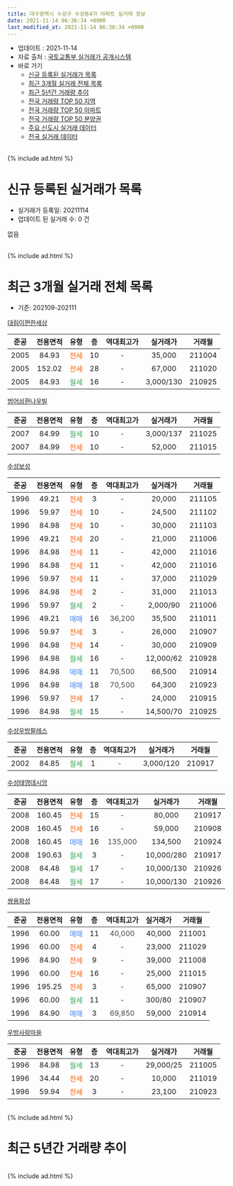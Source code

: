 ```yaml
---
title: 대구광역시 수성구 수성동4가 아파트 실거래 정보
date: 2021-11-14 06:36:34 +0900
last_modified_at: 2021-11-14 06:36:34 +0900
---
```


* 업데이트 : 2021-11-14
* 자료 출처 : [국토교통부 실거래가 공개시스템](http://rt.molit.go.kr)
* 바로 가기
    * [신규 등록된 실거래가 목록](#신규-등록된-실거래가-목록)
    * [최근 3개월 실거래 전체 목록](#최근-3개월-실거래-전체-목록)
    * [최근 5년간 거래량 추이](#최근-5년간-거래량-추이)
    * [전국 거래량 TOP 50 지역](https://inasie.github.io/apt-trade-info/최근-3개월-전국에서-가장-거래가-많이-발생한-지역)
    * [전국 거래량 TOP 50 아파트](https://inasie.github.io/apt-trade-info/최근-3개월-전국에서-가장-거래가-많이-발생한-아파트)
    * [전국 거래량 TOP 50 분양권](https://inasie.github.io/apt-trade-info/최근-3개월-전국에서-가장-거래가-많이-발생한-분양권)
    * [주요 신도시 실거래 데이터](https://inasie.github.io/apt-trade-info/주요-신도시)
    * [전국 실거래 데이터](https://inasie.github.io/apt-trade-info/전국)
<br>
{% include ad.html %}
<br>

# 신규 등록된 실거래가 목록
* 실거래가 등록일: 20211114
* 업데이트 된 실거래 수: 0 건

없음

<br>
{% include ad.html %}
<br>

# 최근 3개월 실거래 전체 목록
* 기준: 202109-202111


[대림이편한세상](https://search.naver.com/search.naver?query=%EB%8C%80%EA%B5%AC%EA%B4%91%EC%97%AD%EC%8B%9C+%EC%88%98%EC%84%B1%EA%B5%AC+%EC%88%98%EC%84%B1%EB%8F%994%EA%B0%80+%EB%8C%80%EB%A6%BC%EC%9D%B4%ED%8E%B8%ED%95%9C%EC%84%B8%EC%83%81)

|준공|전용면적|유형|층|역대최고가|실거래가|거래월|
|:---:|:---:|:---:|:---:|:---:|:---:|:---:|
|2005|84.93|<span style="color:#ff5a00">전세</span>|10|<span style="color:#444444">-</span>|35,000|211004|
|2005|152.02|<span style="color:#ff5a00">전세</span>|28|<span style="color:#444444">-</span>|67,000|211020|
|2005|84.93|<span style="color:#34a853">월세</span>|16|<span style="color:#444444">-</span>|3,000/130|210925|

[범어삼환나우빌](https://search.naver.com/search.naver?query=%EB%8C%80%EA%B5%AC%EA%B4%91%EC%97%AD%EC%8B%9C+%EC%88%98%EC%84%B1%EA%B5%AC+%EC%88%98%EC%84%B1%EB%8F%994%EA%B0%80+%EB%B2%94%EC%96%B4%EC%82%BC%ED%99%98%EB%82%98%EC%9A%B0%EB%B9%8C)

|준공|전용면적|유형|층|역대최고가|실거래가|거래월|
|:---:|:---:|:---:|:---:|:---:|:---:|:---:|
|2007|84.99|<span style="color:#34a853">월세</span>|10|<span style="color:#444444">-</span>|3,000/137|211025|
|2007|84.99|<span style="color:#ff5a00">전세</span>|10|<span style="color:#444444">-</span>|52,000|211015|

[수성보성](https://search.naver.com/search.naver?query=%EB%8C%80%EA%B5%AC%EA%B4%91%EC%97%AD%EC%8B%9C+%EC%88%98%EC%84%B1%EA%B5%AC+%EC%88%98%EC%84%B1%EB%8F%994%EA%B0%80+%EC%88%98%EC%84%B1%EB%B3%B4%EC%84%B1)

|준공|전용면적|유형|층|역대최고가|실거래가|거래월|
|:---:|:---:|:---:|:---:|:---:|:---:|:---:|
|1996|49.21|<span style="color:#ff5a00">전세</span>|3|<span style="color:#444444">-</span>|20,000|211105|
|1996|59.97|<span style="color:#ff5a00">전세</span>|10|<span style="color:#444444">-</span>|24,500|211102|
|1996|84.98|<span style="color:#ff5a00">전세</span>|10|<span style="color:#444444">-</span>|30,000|211103|
|1996|49.21|<span style="color:#ff5a00">전세</span>|20|<span style="color:#444444">-</span>|21,000|211006|
|1996|84.98|<span style="color:#ff5a00">전세</span>|11|<span style="color:#444444">-</span>|42,000|211016|
|1996|84.98|<span style="color:#ff5a00">전세</span>|11|<span style="color:#444444">-</span>|42,000|211016|
|1996|59.97|<span style="color:#ff5a00">전세</span>|11|<span style="color:#444444">-</span>|37,000|211029|
|1996|84.98|<span style="color:#ff5a00">전세</span>|2|<span style="color:#444444">-</span>|31,000|211013|
|1996|59.97|<span style="color:#34a853">월세</span>|2|<span style="color:#444444">-</span>|2,000/90|211006|
|1996|49.21|<span style="color:#4285f3">매매</span>|16|<span style="color:#444444">36,200</span>|35,500|211011|
|1996|59.97|<span style="color:#ff5a00">전세</span>|3|<span style="color:#444444">-</span>|26,000|210907|
|1996|84.98|<span style="color:#ff5a00">전세</span>|14|<span style="color:#444444">-</span>|30,000|210909|
|1996|84.98|<span style="color:#34a853">월세</span>|16|<span style="color:#444444">-</span>|12,000/62|210928|
|1996|84.98|<span style="color:#4285f3">매매</span>|11|<span style="color:#444444">70,500</span>|66,500|210914|
|1996|84.98|<span style="color:#4285f3">매매</span>|18|<span style="color:#444444">70,500</span>|64,300|210923|
|1996|59.97|<span style="color:#ff5a00">전세</span>|17|<span style="color:#444444">-</span>|24,000|210915|
|1996|84.98|<span style="color:#34a853">월세</span>|15|<span style="color:#444444">-</span>|14,500/70|210925|

[수성우방팔레스](https://search.naver.com/search.naver?query=%EB%8C%80%EA%B5%AC%EA%B4%91%EC%97%AD%EC%8B%9C+%EC%88%98%EC%84%B1%EA%B5%AC+%EC%88%98%EC%84%B1%EB%8F%994%EA%B0%80+%EC%88%98%EC%84%B1%EC%9A%B0%EB%B0%A9%ED%8C%94%EB%A0%88%EC%8A%A4)

|준공|전용면적|유형|층|역대최고가|실거래가|거래월|
|:---:|:---:|:---:|:---:|:---:|:---:|:---:|
|2002|84.85|<span style="color:#34a853">월세</span>|1|<span style="color:#444444">-</span>|3,000/120|210917|

[수성태영데시앙](https://search.naver.com/search.naver?query=%EB%8C%80%EA%B5%AC%EA%B4%91%EC%97%AD%EC%8B%9C+%EC%88%98%EC%84%B1%EA%B5%AC+%EC%88%98%EC%84%B1%EB%8F%994%EA%B0%80+%EC%88%98%EC%84%B1%ED%83%9C%EC%98%81%EB%8D%B0%EC%8B%9C%EC%95%99)

|준공|전용면적|유형|층|역대최고가|실거래가|거래월|
|:---:|:---:|:---:|:---:|:---:|:---:|:---:|
|2008|160.45|<span style="color:#ff5a00">전세</span>|15|<span style="color:#444444">-</span>|80,000|210917|
|2008|160.45|<span style="color:#ff5a00">전세</span>|16|<span style="color:#444444">-</span>|59,000|210908|
|2008|160.45|<span style="color:#4285f3">매매</span>|16|<span style="color:#444444">135,000</span>|134,500|210924|
|2008|190.63|<span style="color:#34a853">월세</span>|3|<span style="color:#444444">-</span>|10,000/280|210917|
|2008|84.48|<span style="color:#34a853">월세</span>|17|<span style="color:#444444">-</span>|10,000/130|210926|
|2008|84.48|<span style="color:#34a853">월세</span>|17|<span style="color:#444444">-</span>|10,000/130|210926|

[쌍용화성](https://search.naver.com/search.naver?query=%EB%8C%80%EA%B5%AC%EA%B4%91%EC%97%AD%EC%8B%9C+%EC%88%98%EC%84%B1%EA%B5%AC+%EC%88%98%EC%84%B1%EB%8F%994%EA%B0%80+%EC%8C%8D%EC%9A%A9%ED%99%94%EC%84%B1)

|준공|전용면적|유형|층|역대최고가|실거래가|거래월|
|:---:|:---:|:---:|:---:|:---:|:---:|:---:|
|1996|60.00|<span style="color:#4285f3">매매</span>|11|<span style="color:#444444">40,000</span>|40,000|211001|
|1996|60.00|<span style="color:#ff5a00">전세</span>|4|<span style="color:#444444">-</span>|23,000|211029|
|1996|84.90|<span style="color:#ff5a00">전세</span>|9|<span style="color:#444444">-</span>|39,000|211008|
|1996|60.00|<span style="color:#ff5a00">전세</span>|16|<span style="color:#444444">-</span>|25,000|211015|
|1996|195.25|<span style="color:#ff5a00">전세</span>|3|<span style="color:#444444">-</span>|65,000|210907|
|1996|60.00|<span style="color:#34a853">월세</span>|11|<span style="color:#444444">-</span>|300/80|210907|
|1996|84.90|<span style="color:#4285f3">매매</span>|3|<span style="color:#444444">69,850</span>|59,000|210914|

[우방사랑마을](https://search.naver.com/search.naver?query=%EB%8C%80%EA%B5%AC%EA%B4%91%EC%97%AD%EC%8B%9C+%EC%88%98%EC%84%B1%EA%B5%AC+%EC%88%98%EC%84%B1%EB%8F%994%EA%B0%80+%EC%9A%B0%EB%B0%A9%EC%82%AC%EB%9E%91%EB%A7%88%EC%9D%84)

|준공|전용면적|유형|층|역대최고가|실거래가|거래월|
|:---:|:---:|:---:|:---:|:---:|:---:|:---:|
|1996|84.98|<span style="color:#34a853">월세</span>|13|<span style="color:#444444">-</span>|29,000/25|211005|
|1996|34.44|<span style="color:#ff5a00">전세</span>|20|<span style="color:#444444">-</span>|10,000|211019|
|1996|59.94|<span style="color:#ff5a00">전세</span>|3|<span style="color:#444444">-</span>|23,100|210923|


<br>
{% include ad.html %}
<br>

# 최근 5년간 거래량 추이


<div style="width:100%;">
    <canvas id="deal_progress" height="200"></canvas>
</div>

<script>
new Chart(document.getElementById("deal_progress"), {
    type: 'line',
    data: {
        labels: ['201611','201612','201701','201702','201703','201704','201705','201706','201707','201708','201709','201710','201711','201712','201801','201802','201803','201804','201805','201806','201807','201808','201809','201810','201811','201812','201901','201902','201903','201904','201905','201906','201907','201908','201909','201910','201911','201912','202001','202002','202003','202004','202005','202006','202007','202008','202009','202010','202011','202012','202101','202102','202103','202104','202105','202106','202107','202108','202109','202110','202111'],
        datasets: [{
            label: '매매',
            pointRadius: 1,
            data: [22, 20, 16, 18, 18, 18, 25, 33, 62, 28, 21, 17, 21, 24, 25, 34, 26, 16, 20, 28, 15, 25, 23, 18, 12, 9, 6, 8, 10, 11, 16, 8, 21, 21, 20, 14, 41, 41, 16, 21, 3, 12, 17, 34, 38, 26, 38, 62, 34, 18, 10, 9, 7, 20, 20, 7, 9, 9, 4, 2, 0],
            borderColor: "rgba(255, 201, 14, 1)",
            backgroundColor: "rgba(255, 201, 14, 0.5)",
            fill: false,
            lineTension: 0
        },{
            label: '전월세',
            pointRadius: 1,
            data: [19, 16, 14, 14, 9, 8, 17, 11, 15, 10, 9, 19, 11, 15, 13, 12, 14, 18, 16, 15, 13, 18, 14, 19, 14, 21, 15, 22, 17, 13, 10, 12, 7, 11, 14, 23, 25, 19, 11, 17, 12, 10, 17, 14, 25, 19, 8, 17, 23, 18, 19, 17, 16, 15, 15, 14, 14, 19, 15, 15, 3],
            borderColor: "rgba(0, 141, 185, 1)",
            backgroundColor: "rgba(0, 141, 185, 0.5)",
            fill: false,
            lineTension: 0
        }
        ]
    },
    options: {
        responsive: true,
        title: {
            display: false
        },
        tooltips: {
            mode: 'index',
            intersect: false
        },
        hover: {
            mode: 'nearest',
            intersect: true
        },
        scales: {
            xAxes: [{
                display: true,
                scaleLabel: {
                    display: true,
                    labelString: '년/월'
                }
            }],
            yAxes: [{
                display: true,
                ticks: {
                    suggestedMin: 0,
                },
                scaleLabel: {
                    display: true,
                    labelString: '실거래 수'
                }
            }]
        }
    }
});

</script>


<br>
{% include ad.html %}
<br>

